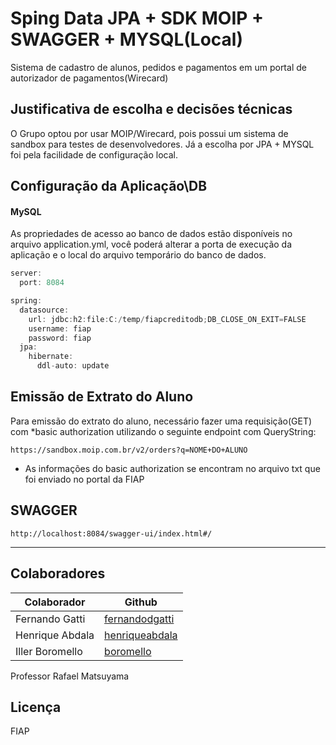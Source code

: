 # Sping Data JPA + SDK MOIP + SWAGGER + MYSQL(Local)
Sistema de cadastro de alunos, pedidos e pagamentos em um portal de autorizador de pagamentos(Wirecard)

## Justificativa de escolha e decisões técnicas
O Grupo optou por usar MOIP/Wirecard, pois possui um sistema de sandbox para testes de desenvolvedores.
Já a escolha por JPA + MYSQL foi pela facilidade de configuração local.

## Configuração da Aplicação\DB 
#### MySQL
As propriedades de acesso ao banco de dados estão disponíveis no arquivo application.yml, 
você poderá alterar a porta de execução da aplicação e o local do arquivo temporário do banco de dados.

````Java
server:
  port: 8084

spring:
  datasource:
    url: jdbc:h2:file:C:/temp/fiapcreditodb;DB_CLOSE_ON_EXIT=FALSE
    username: fiap
    password: fiap
  jpa:
    hibernate:
      ddl-auto: update
````
      
## Emissão de Extrato do Aluno 
Para emissão do extrato do aluno, necessário fazer uma requisição(GET) com *basic authorization utilizando o seguinte endpoint com QueryString:
````
https://sandbox.moip.com.br/v2/orders?q=NOME+DO+ALUNO
````
* As informações do basic authorization se encontram no arquivo txt que foi enviado no portal da FIAP

## SWAGGER
````
http://localhost:8084/swagger-ui/index.html#/
````

---------------------------------------

## Colaboradores
| Colaborador | Github |
| ------ | ------ |
| Fernando Gatti | [fernandodgatti][Gatti] |
| Henrique Abdala | [henriqueabdala][Abdala] |
| Iller Boromello | [boromello][Boromello] |

Professor Rafael Matsuyama

Licença
----
FIAP



[//]: # (These are reference links used in the body of this note and get stripped out when the markdown processor does its job. There is no need to format nicely because it shouldn't be seen. Thanks SO - http://stackoverflow.com/questions/4823468/store-comments-in-markdown-syntax)


   [dill]: <https://github.com/joemccann/dillinger>
   [git-repo-url]: <https://github.com/joemccann/dillinger.git>
   [john gruber]: <http://daringfireball.net>
   [df1]: <http://daringfireball.net/projects/markdown/>
   [markdown-it]: <https://github.com/markdown-it/markdown-it>
   [Ace Editor]: <http://ace.ajax.org>
   [node.js]: <http://nodejs.org>
   [Twitter Bootstrap]: <http://twitter.github.com/bootstrap/>
   [jQuery]: <http://jquery.com>
   [@tjholowaychuk]: <http://twitter.com/tjholowaychuk>
   [express]: <http://expressjs.com>
   [AngularJS]: <http://angularjs.org>
   [Gulp]: <http://gulpjs.com>
   [Gatti]: <https://github.com/fernandodgatti>
   [Abdala]: <https://github.com/henriqueabdala>
   [Boromello]: <https://github.com/Boromello>
   [PlDb]: <https://github.com/joemccann/dillinger/tree/master/plugins/dropbox/README.md>
   [PlGh]: <https://github.com/joemccann/dillinger/tree/master/plugins/github/README.md>
   [PlGd]: <https://github.com/joemccann/dillinger/tree/master/plugins/googledrive/README.md>
   [PlOd]: <https://github.com/joemccann/dillinger/tree/master/plugins/onedrive/README.md>
   [PlMe]: <https://github.com/joemccann/dillinger/tree/master/plugins/medium/README.md>
   [PlGa]: <https://github.com/RahulHP/dillinger/blob/master/plugins/googleanalytics/README.md>
